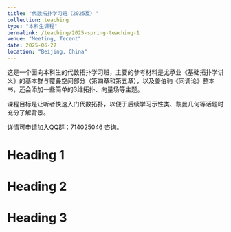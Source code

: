 ```yaml
---
title: "代数拓扑学习班（2025夏）"
collection: teaching
type: "本科生课程"
permalink: /teaching/2025-spring-teaching-1
venue: "Meeting, Tecent"
date: 2025-06-27
location: "Beijing, China"
---
```


这是一个面向本科生的代数拓扑学习班，主要的参考材料是尤承业《基础拓扑学讲义》的基本群与覆叠空间部分（第四章和第五章），以及姜伯驹《同调论》整本书，还会添加一些简单的3维拓扑、向量场等主题。

课程目标是让听者快速入门代数拓扑，以便于后续学习示性类、黎曼几何等话题时充分了解背景。

详情可申请加入QQ群：714025046 咨询。

Heading 1
======

Heading 2
======

Heading 3
======
